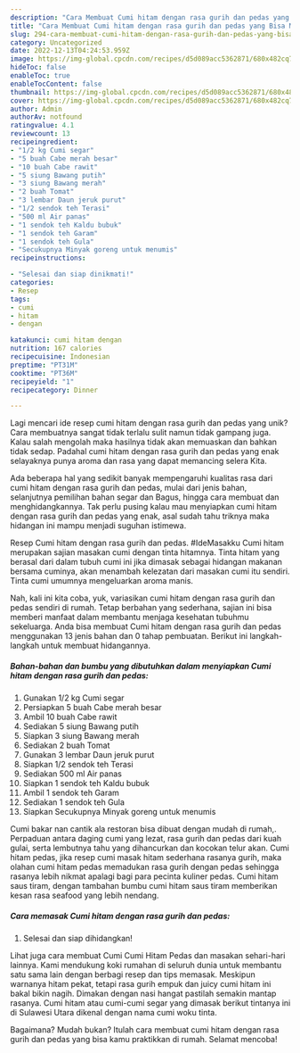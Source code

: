 ```yaml
---
description: "Cara Membuat Cumi hitam dengan rasa gurih dan pedas yang Bisa Manjain Lidah"
title: "Cara Membuat Cumi hitam dengan rasa gurih dan pedas yang Bisa Manjain Lidah"
slug: 294-cara-membuat-cumi-hitam-dengan-rasa-gurih-dan-pedas-yang-bisa-manjain-lidah
category: Uncategorized
date: 2022-12-13T04:24:53.959Z
image: https://img-global.cpcdn.com/recipes/d5d089acc5362871/680x482cq70/cumi-hitam-dengan-rasa-gurih-dan-pedas-foto-resep-utama.jpg
hideToc: false
enableToc: true
enableTocContent: false
thumbnail: https://img-global.cpcdn.com/recipes/d5d089acc5362871/680x482cq70/cumi-hitam-dengan-rasa-gurih-dan-pedas-foto-resep-utama.jpg
cover: https://img-global.cpcdn.com/recipes/d5d089acc5362871/680x482cq70/cumi-hitam-dengan-rasa-gurih-dan-pedas-foto-resep-utama.jpg
author: Admin
authorAv: notfound
ratingvalue: 4.1
reviewcount: 13
recipeingredient:
- "1/2 kg Cumi segar"
- "5 buah Cabe merah besar"
- "10 buah Cabe rawit"
- "5 siung Bawang putih"
- "3 siung Bawang merah"
- "2 buah Tomat"
- "3 lembar Daun jeruk purut"
- "1/2 sendok teh Terasi"
- "500 ml Air panas"
- "1 sendok teh Kaldu bubuk"
- "1 sendok teh Garam"
- "1 sendok teh Gula"
- "Secukupnya Minyak goreng untuk menumis"
recipeinstructions:

- "Selesai dan siap dinikmati!"
categories:
- Resep
tags:
- cumi
- hitam
- dengan

katakunci: cumi hitam dengan 
nutrition: 167 calories
recipecuisine: Indonesian
preptime: "PT31M"
cooktime: "PT36M"
recipeyield: "1"
recipecategory: Dinner

---
```





Lagi mencari ide resep cumi hitam dengan rasa gurih dan pedas yang unik? Cara membuatnya sangat tidak terlalu sulit namun tidak gampang juga. Kalau salah mengolah maka hasilnya tidak akan memuaskan dan bahkan tidak sedap. Padahal cumi hitam dengan rasa gurih dan pedas yang enak selayaknya punya aroma dan rasa yang dapat memancing selera Kita.





Ada beberapa hal yang sedikit banyak mempengaruhi kualitas rasa dari cumi hitam dengan rasa gurih dan pedas, mulai dari jenis bahan, selanjutnya pemilihan bahan segar dan Bagus, hingga cara membuat dan menghidangkannya. Tak perlu pusing kalau mau menyiapkan cumi hitam dengan rasa gurih dan pedas yang enak,      asal sudah tahu triknya maka hidangan ini mampu menjadi suguhan istimewa.














Resep Cumi hitam dengan rasa gurih dan pedas. #IdeMasakku Cumi hitam merupakan sajian masakan cumi dengan tinta hitamnya. Tinta hitam yang berasal dari dalam tubuh cumi ini jika dimasak sebagai hidangan makanan bersama cuminya, akan menambah kelezatan dari masakan cumi itu sendiri. Tinta cumi umumnya mengeluarkan aroma manis.






Nah, kali ini kita coba, yuk, variasikan cumi hitam dengan rasa gurih dan pedas sendiri di rumah. Tetap berbahan yang sederhana, sajian ini bisa memberi manfaat dalam membantu menjaga kesehatan tubuhmu sekeluarga. Anda bisa membuat Cumi hitam dengan rasa gurih dan pedas menggunakan 13 jenis bahan dan 0 tahap pembuatan. Berikut ini langkah-langkah untuk membuat hidangannya.

<!--inarticleads1-->

##### Bahan-bahan dan bumbu yang dibutuhkan dalam menyiapkan Cumi hitam dengan rasa gurih dan pedas:

1. Gunakan 1/2 kg Cumi segar
1. Persiapkan 5 buah Cabe merah besar
1. Ambil 10 buah Cabe rawit
1. Sediakan 5 siung Bawang putih
1. Siapkan 3 siung Bawang merah
1. Sediakan 2 buah Tomat
1. Gunakan 3 lembar Daun jeruk purut
1. Siapkan 1/2 sendok teh Terasi
1. Sediakan 500 ml Air panas
1. Siapkan 1 sendok teh Kaldu bubuk
1. Ambil 1 sendok teh Garam
1. Sediakan 1 sendok teh Gula
1. Siapkan Secukupnya Minyak goreng untuk menumis


Cumi bakar nan cantik ala restoran bisa dibuat dengan mudah di rumah,. Perpaduan antara daging cumi yang lezat, rasa gurih dan pedas dari kuah gulai, serta lembutnya tahu yang dihancurkan dan kocokan telur akan. Cumi hitam pedas, jika resep cumi masak hitam sederhana rasanya gurih, maka olahan cumi hitam pedas memadukan rasa gurih dengan pedas sehingga rasanya lebih nikmat apalagi bagi para pecinta kuliner pedas. Cumi hitam saus tiram, dengan tambahan bumbu cumi hitam saus tiram memberikan kesan rasa seafood yang lebih nendang. 

<!--inarticleads2-->

##### Cara memasak Cumi hitam dengan rasa gurih dan pedas:


1. Selesai dan siap dihidangkan!

Lihat juga cara membuat Cumi Cumi Hitam Pedas dan masakan sehari-hari lainnya. Kami mendukung koki rumahan di seluruh dunia untuk membantu satu sama lain dengan berbagi resep dan tips memasak. Meskipun warnanya hitam pekat, tetapi rasa gurih empuk dan juicy cumi hitam ini bakal bikin nagih. Dimakan dengan nasi hangat pastilah semakin mantap rasanya. Cumi hitam atau cumi-cumi segar yang dimasak berikut tintanya ini di Sulawesi Utara dikenal dengan nama cumi woku tinta. 

Bagaimana? Mudah bukan? Itulah cara membuat cumi hitam dengan rasa gurih dan pedas yang bisa kamu praktikkan di rumah. Selamat mencoba!
